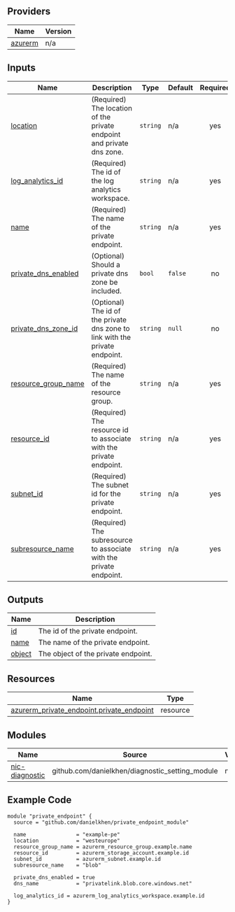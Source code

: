 <!-- BEGIN_TF_DOCS -->

## Providers

| Name | Version |
|------|---------|
| <a name="provider_azurerm"></a> [azurerm](#provider\_azurerm) | n/a |

## Inputs

| Name | Description | Type | Default | Required |
|------|-------------|------|---------|:--------:|
| <a name="input_location"></a> [location](#input\_location) | (Required) The location of the private endpoint and private dns zone. | `string` | n/a | yes |
| <a name="input_log_analytics_id"></a> [log\_analytics\_id](#input\_log\_analytics\_id) | (Required) The id of the log analytics workspace. | `string` | n/a | yes |
| <a name="input_name"></a> [name](#input\_name) | (Required) The name of the private endpoint. | `string` | n/a | yes |
| <a name="input_private_dns_enabled"></a> [private\_dns\_enabled](#input\_private\_dns\_enabled) | (Optional) Should a private dns zone be included. | `bool` | `false` | no |
| <a name="input_private_dns_zone_id"></a> [private\_dns\_zone\_id](#input\_private\_dns\_zone\_id) | (Optional) The id of the private dns zone to link with the private endpoint. | `string` | `null` | no |
| <a name="input_resource_group_name"></a> [resource\_group\_name](#input\_resource\_group\_name) | (Required) The name of the resource group. | `string` | n/a | yes |
| <a name="input_resource_id"></a> [resource\_id](#input\_resource\_id) | (Required) The resource id to associate with the private endpoint. | `string` | n/a | yes |
| <a name="input_subnet_id"></a> [subnet\_id](#input\_subnet\_id) | (Required) The subnet id for the private endpoint. | `string` | n/a | yes |
| <a name="input_subresource_name"></a> [subresource\_name](#input\_subresource\_name) | (Required) The subresource to associate with the private endpoint. | `string` | n/a | yes |

## Outputs

| Name | Description |
|------|-------------|
| <a name="output_id"></a> [id](#output\_id) | The id of the private endpoint. |
| <a name="output_name"></a> [name](#output\_name) | The name of the private endpoint. |
| <a name="output_object"></a> [object](#output\_object) | The object of the private endpoint. |

## Resources

| Name | Type |
|------|------|
| [azurerm_private_endpoint.private_endpoint](https://registry.terraform.io/providers/hashicorp/azurerm/latest/docs/resources/private_endpoint) | resource |

## Modules

| Name | Source | Version |
|------|--------|---------|
| <a name="module_nic-diagnostic"></a> [nic-diagnostic](#module\_nic-diagnostic) | github.com/danielkhen/diagnostic_setting_module | n/a |

## Example Code

```hcl
module "private_endpoint" {
  source = "github.com/danielkhen/private_endpoint_module"

  name                = "example-pe"
  location            = "westeurope"
  resource_group_name = azurerm_resource_group.example.name
  resource_id         = azurerm_storage_account.example.id
  subnet_id           = azurerm_subnet.example.id
  subresource_name    = "blob"

  private_dns_enabled = true
  dns_name            = "privatelink.blob.core.windows.net"

  log_analytics_id = azurerm_log_analytics_workspace.example.id
}
```
<!-- END_TF_DOCS -->